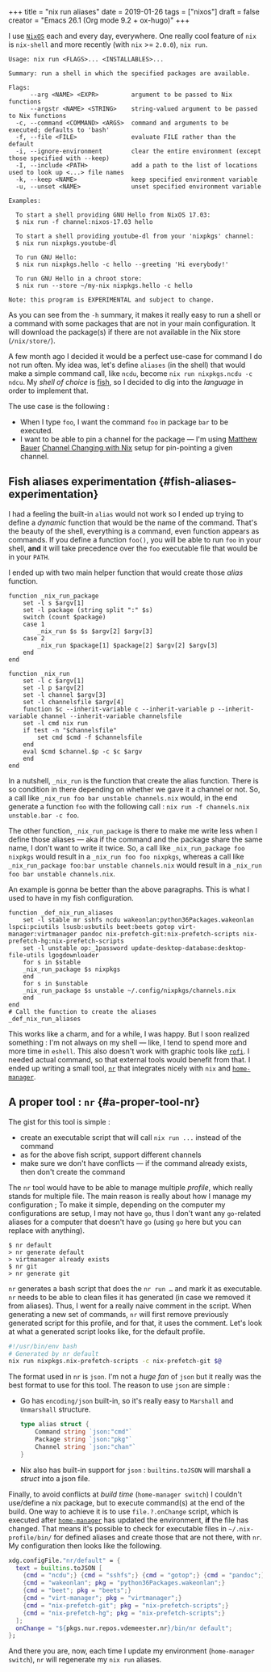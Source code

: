 +++
title = "nix run aliases"
date = 2019-01-26
tags = ["nixos"]
draft = false
creator = "Emacs 26.1 (Org mode 9.2 + ox-hugo)"
+++

I use [`NixOS`](https://nixos.org/) each and every day, everywhere. One really cool feature of `nix` is
`nix-shell` and more recently (with `nix` >= `2.0.0`), `nix run`.

```man
Usage: nix run <FLAGS>... <INSTALLABLES>...

Summary: run a shell in which the specified packages are available.

Flags:
      --arg <NAME> <EXPR>         argument to be passed to Nix functions
      --argstr <NAME> <STRING>    string-valued argument to be passed to Nix functions
  -c, --command <COMMAND> <ARGS>  command and arguments to be executed; defaults to 'bash'
  -f, --file <FILE>               evaluate FILE rather than the default
  -i, --ignore-environment        clear the entire environment (except those specified with --keep)
  -I, --include <PATH>            add a path to the list of locations used to look up <...> file names
  -k, --keep <NAME>               keep specified environment variable
  -u, --unset <NAME>              unset specified environment variable

Examples:

  To start a shell providing GNU Hello from NixOS 17.03:
  $ nix run -f channel:nixos-17.03 hello

  To start a shell providing youtube-dl from your 'nixpkgs' channel:
  $ nix run nixpkgs.youtube-dl

  To run GNU Hello:
  $ nix run nixpkgs.hello -c hello --greeting 'Hi everybody!'

  To run GNU Hello in a chroot store:
  $ nix run --store ~/my-nix nixpkgs.hello -c hello

Note: this program is EXPERIMENTAL and subject to change.
```

As you can see from the `-h` summary, it makes it really easy to run a shell or a command
with some packages that are not in your main configuration. It will download the
package(s) if there are not available in the Nix store (`/nix/store/`).

A few month ago I decided it would be a perfect use-case for command I do not run
often. My idea was, let's define `aliases` (in the shell) that would make a simple command
call, like `ncdu`, become `nix run nixpkgs.ncdu -c ndcu`. My _shell of choice_ is [fish](https://fishshell.com/), so
I decided to dig into the _language_ in order to implement that.

The use case is the following :

-   When I type `foo`, I want the command `foo` in package `bar` to be executed.
-   I want to be able to pin a channel for the package — I'm using [Matthew Bauer](https://matthewbauer.us/) [Channel
    Changing with Nix](https://matthewbauer.us/blog/channel-changing.html) setup for pin-pointing a given channel.


## Fish aliases experimentation {#fish-aliases-experimentation}

I had a feeling the built-in `alias` would not work so I ended up trying to define a
_dynamic_ function that would be the name of the command. That's the beauty of the shell,
everything is a command, even function appears as commands. If you define a function
`foo()`, you will be able to run `foo` in your shell, **and** it will take precedence over
the `foo` executable file that would be in your `PATH`.

I ended up with two main helper function that would create those _alias_ function.

```fish
function _nix_run_package
    set -l s $argv[1]
    set -l package (string split ":" $s)
    switch (count $package)
	case 1
	    _nix_run $s $s $argv[2] $argv[3]
	case 2
	    _nix_run $package[1] $package[2] $argv[2] $argv[3]
    end
end

function _nix_run
    set -l c $argv[1]
    set -l p $argv[2]
    set -l channel $argv[3]
    set -l channelsfile $argv[4]
    function $c --inherit-variable c --inherit-variable p --inherit-variable channel --inherit-variable channelsfile
	set -l cmd nix run
	if test -n "$channelsfile"
	    set cmd $cmd -f $channelsfile
	end
	eval $cmd $channel.$p -c $c $argv
    end
end
```

In a nutshell, `_nix_run` is the function that create the alias function. There is so
condition in there depending on whether we gave it a channel or not. So, a call like
`_nix_run foo bar unstable channels.nix` would, in the end generate a function `foo` with
the following call : `nix run -f channels.nix unstable.bar -c foo`.

The other function, `_nix_run_package` is there to make me write less when I define those
aliases — aka if the command and the package share the same name, I don't want to write it
twice. So, a call like `_nix_run_package foo nixpkgs` would result in a `_nix_run foo foo
nixpkgs`, whereas a call like `_nix_run_package foo:bar unstable channels.nix` would
result in a `_nix_run foo bar unstable channels.nix`.

An example is gonna be better than the above paragraphs. This is what I used to have in my
fish configuration.

```fish
function _def_nix_run_aliases
    set -l stable mr sshfs ncdu wakeonlan:python36Packages.wakeonlan lspci:pciutils lsusb:usbutils beet:beets gotop virt-manager:virtmanager pandoc nix-prefetch-git:nix-prefetch-scripts nix-prefetch-hg:nix-prefetch-scripts
    set -l unstable op:_1password update-desktop-database:desktop-file-utils lgogdownloader
    for s in $stable
	_nix_run_package $s nixpkgs
    end
    for s in $unstable
	_nix_run_package $s unstable ~/.config/nixpkgs/channels.nix
    end
end
# Call the function to create the aliases
_def_nix_run_aliases
```

This works like a charm, and for a while, I was happy. But I soon realized something : I'm
not always on my shell — like, I tend to spend more and more time in `eshell`. This also
doesn't work with graphic tools like [`rofi`](https://github.com/DaveDavenport/rofi). I needed actual command, so that external
tools would benefit from that. I ended up writing a small tool, [`nr`](https://github.com/vdemeester/nr) that integrates
nicely with `nix` and [`home-manager`](https://github.com/rycee/home-manager).


## A proper tool : `nr` {#a-proper-tool-nr}

The gist for this tool is simple :

-   create an executable script that will call `nix run ...` instead of the command
-   as for the above fish script, support different channels
-   make sure we don't have conflicts — if the command already exists, then don't create the
    command

The `nr` tool would have to be able to manage multiple _profile_, which really stands for
multiple file. The main reason is really about how I manage my configuration ; To make it
simple, depending on the computer my configurations are setup, I may not have `go`, thus I
don't want any `go`-related aliases for a computer that doesn't have `go` (using `go` here
but you can replace with anything).

```fish
$ nr default
> nr generate default
> virtmanager already exists
$ nr git
> nr generate git
```

`nr` generates a bash script that does the `nr run …` and mark it as executable. `nr`
needs to be able to clean files it has generated (in case we removed it from
aliases). Thus, I went for a really naive comment in the script. When generating a new set
of commands, `nr` will first remove previously generated script for this profile, and for
that, it uses the comment. Let's look at what a generated script looks like, for the
default profile.

```bash
#!/usr/bin/env bash
# Generated by nr default
nix run nixpkgs.nix-prefetch-scripts -c nix-prefetch-git $@
```

The format used in `nr` is `json`. I'm not a _huge fan_ of `json` but it really was the
best format to use for this tool. The reason to use `json` are simple :

-   Go has `encoding/json` built-in, so it's really easy to `Marshall` and `Unmarshall`
    structure.

    ```go
    type alias struct {
    	Command string `json:"cmd"`
    	Package string `json:"pkg"`
    	Channel string `json:"chan"`
    }
    ```
-   Nix also has built-in support for `json` : `builtins.toJSON` will marshall a _struct_
    into a json file.

Finally, to avoid conflicts at _build time_ (`home-manager switch`) I couldn't use/define
a nix package, but to execute command(s) at the end of the build. One way to achieve it is
to use `file.?.onChange` script, which is executed after [`home-manager`](https://github.com/rycee/home-manager) has updated the
environment, **if** the file has changed. That means it's possible to check for executable
files in `~/.nix-profile/bin/` for defined aliases and create those that are not there,
with `nr`. My configuration then looks like the following.

```nix
xdg.configFile."nr/default" = {
  text = builtins.toJSON [
    {cmd = "ncdu";} {cmd = "sshfs";} {cmd = "gotop";} {cmd = "pandoc";}
    {cmd = "wakeonlan"; pkg = "python36Packages.wakeonlan";}
    {cmd = "beet"; pkg = "beets";}
    {cmd = "virt-manager"; pkg = "virtmanager";}
    {cmd = "nix-prefetch-git"; pkg = "nix-prefetch-scripts";}
    {cmd = "nix-prefetch-hg"; pkg = "nix-prefetch-scripts";}
  ];
  onChange = "${pkgs.nur.repos.vdemeester.nr}/bin/nr default";
};
```

And there you are, now, each time I update my environment (`home-manager switch`), `nr`
will regenerate my `nix run` aliases.
